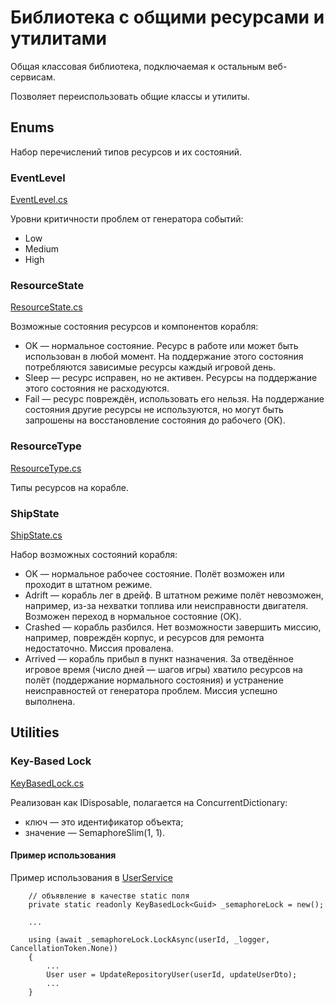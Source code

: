 # Библиотека с общими ресурсами и утилитами

Общая классовая библиотека, подключаемая к остальным веб-сервисам.

Позволяет переиспользовать общие классы и утилиты.

## Enums

Набор перечислений типов ресурсов и их состояний.

### EventLevel

[EventLevel.cs](./Enums/EventLevel.cs)

Уровни критичности проблем от генератора событий:
- Low
- Medium
- High

### ResourceState

[ResourceState.cs](./Enums/ResourceState.cs)

Возможные состояния ресурсов и компонентов корабля:
- OK &mdash; нормальное состояние. Ресурс в работе или может быть использован в любой момент. На поддержание этого состояния потребляются зависимые ресурсы каждый игровой день.
- Sleep &mdash; ресурс исправен, но не активен. Ресурсы на поддержание этого состояния не расходуются.
- Fail &mdash; ресурс повреждён, использовать его нельзя. На поддержание состояния другие ресурсы не используются, но могут быть запрошены на восстановление состояния до рабочего (OK).

### ResourceType

[ResourceType.cs](./Enums/ResourceType.cs)

Типы ресурсов на корабле.

### ShipState

[ShipState.cs](./Enums/ShipState.cs)

Набор возможных состояний корабля:
- OK &mdash; нормальное рабочее состояние. Полёт возможен или проходит в штатном режиме.
- Adrift &mdash; корабль лег в дрейф. В штатном режиме полёт невозможен, например, из-за нехватки топлива или неисправности двигателя. Возможен переход в нормальное состояние (OK).
- Crashed &mdash; корабль разбился. Нет возможности завершить миссию, например, повреждён корпус, и ресурсов для ремонта недостаточно. Миссия провалена.
- Arrived &mdash; корабль прибыл в пункт назначения. За отведённое игровое время (число дней &mdash; шагов игры) хватило ресурсов на полёт (поддержание нормального состояния) и устранение неисправностей от генератора проблем. Миссия успешно выполнена.

## Utilities

### Key-Based Lock

[KeyBasedLock.cs](./Utilities/KeyBasedLock.cs)

Реализован как IDisposable, полагается на ConcurrentDictionary:
- ключ &mdash; это идентификатор объекта;
- значение &mdash; SemaphoreSlim(1, 1).

#### Пример использования

Пример использования в [UserService](../GameController/GameController.Services/Services/UserService.cs)

```
    // объявление в качестве static поля
    private static readonly KeyBasedLock<Guid> _semaphoreLock = new();

    ...

    using (await _semaphoreLock.LockAsync(userId, _logger, CancellationToken.None))
    {
        ...
        User user = UpdateRepositoryUser(userId, updateUserDto);
        ...
    }
```
